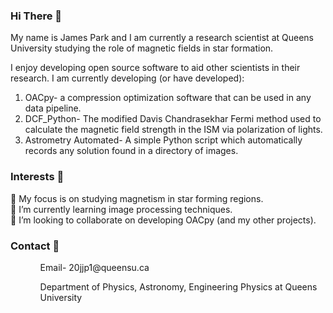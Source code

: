 ### Hi There 👋
My name is James Park and I am currently a research scientist at Queens University studying the role of magnetic fields in star formation.

I enjoy developing open source software to aid other scientists in their research. 
I am currently developing (or have developed):
<ol>  
    <li> OACpy- a compression optimization software that can be used in any data pipeline.</li>
    <li> DCF_Python- The modified Davis Chandrasekhar Fermi method used to calculate the magnetic field strength in the ISM via polarization of lights. </li>
    <li> Astrometry Automated- A simple Python script which automatically records any solution found in a directory of images. </li>
</ol>

### Interests :bookmark_tabs: 
🔭 My focus is on studying magnetism in star forming regions.
<br>
🌱 I’m currently learning image processing techniques.
<br>
👯 I’m looking to collaborate on developing OACpy (and my other projects).

### Contact :bookmark_tabs: 
<ol>
    <ul>Email- 20jjp1@queensu.ca </ul>   
    <ul>Department of Physics, Astronomy, Engineering Physics at Queens University</ul>
</ol>
